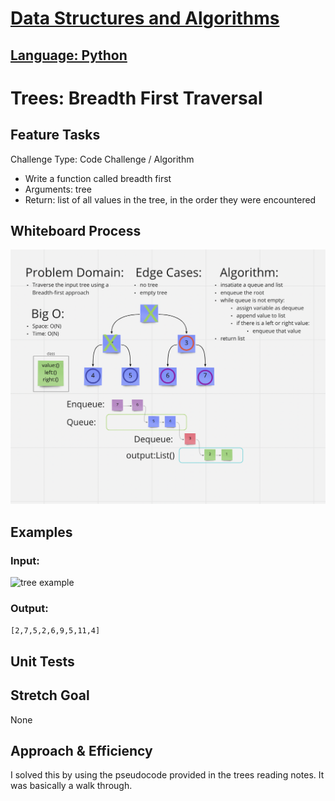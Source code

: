 # [Data Structures and Algorithms](https://alsosteve.github.io/data-structures-and-algorithms/)
## [Language: Python](https://alsosteve.github.io/data-structures-and-algorithms/python/)

# Trees: Breadth First Traversal
## Feature Tasks
Challenge Type: Code Challenge / Algorithm

* Write a function called breadth first
* Arguments: tree
* Return: list of all values in the tree, in the order they were encountered

## Whiteboard Process
![challenge17](17.png)

## Examples
### Input:
![tree example](https://codefellows.github.io/common_curriculum/data_structures_and_algorithms/Code_401/class-17/binary-tree.png)

### Output:
`[2,7,5,2,6,9,5,11,4]`

## Unit Tests


## Stretch Goal
None

## Approach & Efficiency
I solved this by using the pseudocode provided in the trees reading notes. It was basically a walk through.
